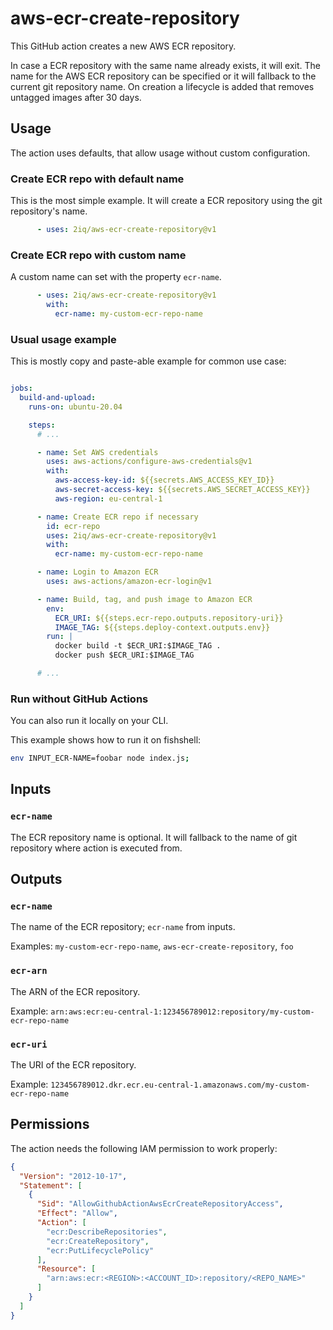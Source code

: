 # aws-ecr-create-repository

This GitHub action creates a new AWS ECR repository.

In case a ECR repository with the same name already exists, it will exit.
The name for the AWS ECR repository can be specified or it will fallback to the current git repository name.
On creation a lifecycle is added that removes untagged images after 30 days.

## Usage

The action uses defaults, that allow usage without custom configuration.

### Create ECR repo with default name

This is the most simple example.
It will create a ECR repository using the git repository's name.

```yaml
      - uses: 2iq/aws-ecr-create-repository@v1
```

### Create ECR repo with custom name

A custom name can set with the property `ecr-name`.

```yaml
      - uses: 2iq/aws-ecr-create-repository@v1
        with:
          ecr-name: my-custom-ecr-repo-name
```

### Usual usage example

This is mostly copy and paste-able example for common use case:

```yaml

jobs:
  build-and-upload:
    runs-on: ubuntu-20.04

    steps:
      # ...

      - name: Set AWS credentials
        uses: aws-actions/configure-aws-credentials@v1
        with:
          aws-access-key-id: ${{secrets.AWS_ACCESS_KEY_ID}}
          aws-secret-access-key: ${{secrets.AWS_SECRET_ACCESS_KEY}}
          aws-region: eu-central-1

      - name: Create ECR repo if necessary
        id: ecr-repo
        uses: 2iq/aws-ecr-create-repository@v1
        with:
          ecr-name: my-custom-ecr-repo-name

      - name: Login to Amazon ECR
        uses: aws-actions/amazon-ecr-login@v1

      - name: Build, tag, and push image to Amazon ECR
        env:
          ECR_URI: ${{steps.ecr-repo.outputs.repository-uri}}
          IMAGE_TAG: ${{steps.deploy-context.outputs.env}}
        run: |
          docker build -t $ECR_URI:$IMAGE_TAG .
          docker push $ECR_URI:$IMAGE_TAG

      # ...
```

### Run without GitHub Actions

You can also run it locally on your CLI.

This example shows how to run it on fishshell:

```sh
env INPUT_ECR-NAME=foobar node index.js;
```

## Inputs

### `ecr-name`

The ECR repository name is optional.
It will fallback to the name of git repository where action is executed from.

## Outputs

### `ecr-name`

The name of the ECR repository; `ecr-name` from inputs.

Examples: `my-custom-ecr-repo-name`, `aws-ecr-create-repository`, `foo`

### `ecr-arn`

The ARN of the ECR repository.

Example: `arn:aws:ecr:eu-central-1:123456789012:repository/my-custom-ecr-repo-name`

### `ecr-uri`

The URI of the ECR repository.

Example: `123456789012.dkr.ecr.eu-central-1.amazonaws.com/my-custom-ecr-repo-name`

## Permissions

The action needs the following IAM permission to work properly:

```json
{
  "Version": "2012-10-17",
  "Statement": [
    {
      "Sid": "AllowGithubActionAwsEcrCreateRepositoryAccess",
      "Effect": "Allow",
      "Action": [
        "ecr:DescribeRepositories",
        "ecr:CreateRepository",
        "ecr:PutLifecyclePolicy"
      ],
      "Resource": [
        "arn:aws:ecr:<REGION>:<ACCOUNT_ID>:repository/<REPO_NAME>"
      ]
    }
  ]
}
```
